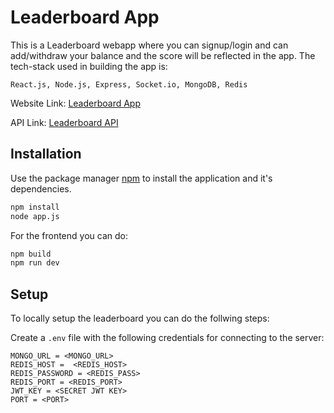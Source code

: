 # Leaderboard App

This is a Leaderboard webapp where you can signup/login and can add/withdraw your balance and the score will be reflected in the app.
The tech-stack used in building the app is:

```React.js, Node.js, Express, Socket.io, MongoDB, Redis```

Website Link: [Leaderboard App](https://fabulous-banoffee-68f1ea.netlify.app/)
                
API Link: [Leaderboard API](https://leaderboard-api-i94y.onrender.com)


## Installation

Use the package manager [npm](https://docs.npmjs.com/cli/v8/commands/npm-install) to install the application and it's dependencies.

```bash
npm install 
node app.js
```

For the frontend you can do:

```bash
npm build
npm run dev
```

## Setup

To locally setup the leaderboard you can do the follwing steps:

Create a ```.env``` file with the following credentials for connecting to the server:

```
MONGO_URL = <MONGO_URL>
REDIS_HOST =  <REDIS_HOST>
REDIS_PASSWORD = <REDIS_PASS>
REDIS_PORT = <REDIS_PORT>
JWT_KEY = <SECRET JWT KEY>
PORT = <PORT>
```





